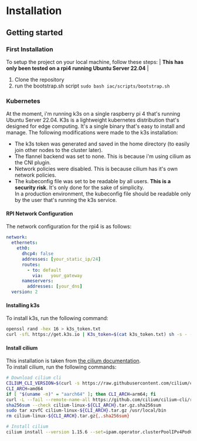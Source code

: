 # Installation
## Getting started
### First Installation
To setup the project on your local machine, follow these steps:
| **This has only been tested on a rpi4 running Ubuntu Server 22.04** |
1. Clone the repository
2. run the bootstrap.sh script `sudo bash iac/scripts/bootstrap.sh`  

### Kubernetes
At the moment, i'm running k3s on a single raspberry pi 4 that's running Ubuntu Server 22.04.
K3s is a lightweight kubernetes distribution that's designed for edge computing. It's a single binary that's easy to install and manage.
The following modifications were made to the k3s installation:
- The k3s token was generated and saved in the home directory (to easily join other nodes to the cluster later).
- The flannel backend was set to none. This is because i'm using cilium as the CNI plugin.
- Network policies were disabled. This is because cilium has it's own network policies.
- The kubeconfig file was set to be readable by all users. **This is a security risk**.  It's only done for the sake of simplicity.  
  In a production environment, the kubeconfig file should be readable only by the user that's running the k3s service.

#### RPI Network Configuration
The network configuration for the rpi4 is as follows:
```yaml
network:
  ethernets:
    eth0:
      dhcp4: false
      addresses: [your_static_ip/24]
      routes: 
        - to: default
          via:   your_gateway
      nameservers:
        addresses: [your_dns]
  version: 2
```

#### Installing k3s
To install k3s, run the following command:
```bash
openssl rand -hex 16 > k3s_token.txt
curl -sfL https://get.k3s.io | K3s_token=$(cat k3s_token.txt) sh -s - --cluster-init --write-kubeconfig-mode 644 --flannel-backend=none --disable-network-policy
```

#### Install cilium
This installation is taken from [the cilium documentation](https://docs.cilium.io/en/stable/installation/k3s/).  
To install cilium, run the following commands:
```bash
# Download cilium cli
CILIUM_CLI_VERSION=$(curl -s https://raw.githubusercontent.com/cilium/cilium-cli/main/stable.txt)
CLI_ARCH=amd64
if [ "$(uname -m)" = "aarch64" ]; then CLI_ARCH=arm64; fi
curl -L --fail --remote-name-all https://github.com/cilium/cilium-cli/releases/download/${CILIUM_CLI_VERSION}/cilium-linux-${CLI_ARCH}.tar.gz{,.sha256sum}
sha256sum --check cilium-linux-${CLI_ARCH}.tar.gz.sha256sum
sudo tar xzvfC cilium-linux-${CLI_ARCH}.tar.gz /usr/local/bin
rm cilium-linux-${CLI_ARCH}.tar.gz{,.sha256sum}

# Install cilium
cilium install --version 1.15.6 --set=ipam.operator.clusterPoolIPv4PodCIDRList="10.42.0.0/16"
```